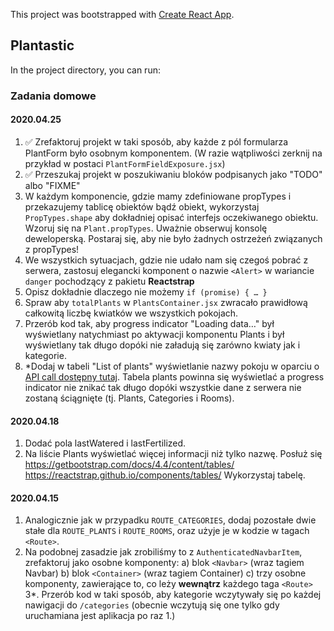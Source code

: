 This project was bootstrapped with [Create React App](https://github.com/facebook/create-react-app).

## Plantastic 

In the project directory, you can run:

### Zadania domowe

#### 2020.04.25
 
1. :white_check_mark: Zrefaktoruj projekt w taki sposób, aby każde z pól formularza PlantForm było osobnym komponentem. (W razie wątpliwości zerknij na przykład w postaci `PlantFormFieldExposure.jsx`)
2. :white_check_mark: Przeszukaj projekt w poszukiwaniu bloków podpisanych jako "TODO" albo "FIXME"
3. W każdym komponencie, gdzie mamy zdefiniowane propTypes i przekazujemy tablicę obiektów bądź obiekt, wykorzystaj `PropTypes.shape` aby dokładniej opisać interfejs oczekiwanego obiektu. Wzoruj się na `Plant.propTypes`. Uważnie obserwuj konsolę deweloperską. Postaraj się, aby nie było żadnych ostrzeżeń związanych z propTypes!
4. We wszystkich sytuacjach, gdzie nie udało nam się czegoś pobrać z serwera, zastosuj elegancki komponent o nazwie `<Alert>` w wariancie `danger` pochodzący z pakietu **Reactstrap**
5. Opisz dokładnie dlaczego nie możemy `if (promise) { … }`
6. Spraw aby `totalPlants` w `PlantsContainer.jsx` zwracało prawidłową całkowitą liczbę kwiatków we wszystkich pokojach.
7. Przerób kod tak, aby progress indicator "Loading data…" był wyświetlany natychmiast po aktywacji komponentu Plants i był wyświetlany tak długo dopóki nie załadują się zarówno kwiaty jak i kategorie.
8. *Dodaj w tabeli "List of plants" wyświetlanie nazwy pokoju w oparciu o [API call dostępny tutaj](http://gentle-tor-07382.herokuapp.com/rooms/). Tabela plants powinna się wyświetlać a progress indicator nie znikać tak długo dopóki wszystkie dane z serwera nie zostaną ściągnięte (tj. Plants, Categories i Rooms). 

#### 2020.04.18

1. Dodać pola lastWatered i lastFertilized.
2. Na liście Plants wyświetlać więcej informacji niż tylko nazwę. Posłuż się https://getbootstrap.com/docs/4.4/content/tables/
https://reactstrap.github.io/components/tables/
Wykorzystaj tabelę. 

#### 2020.04.15

1. Analogicznie jak w przypadku `ROUTE_CATEGORIES`, dodaj pozostałe dwie stałe dla `ROUTE_PLANTS` i `ROUTE_ROOMS`, oraz użyje je w kodzie w tagach `<Route>`.
2. Na podobnej zasadzie jak zrobiliśmy to z `AuthenticatedNavbarItem`, zrefaktoruj jako osobne komponenty:
a) blok `<Navbar>` (wraz tagiem Navbar)
b) blok `<Container>` (wraz tagiem Container)
c) trzy osobne komponenty, zawierające to, co leży **wewnątrz** każdego taga `<Route>`
3*. Przerób kod w taki sposób, aby kategorie wczytywały się po każdej nawigacji do `/categories` (obecnie wczytują się one tylko gdy uruchamiana jest aplikacja po raz 1.)   

